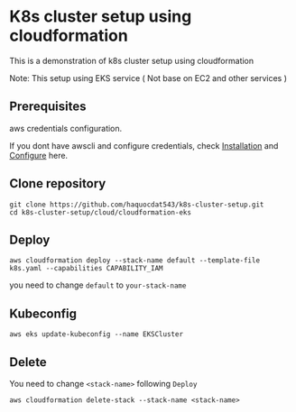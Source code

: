 # K8s cluster setup using cloudformation
This is a demonstration of k8s cluster setup using cloudformation

Note: This setup using EKS service ( Not base on EC2 and other services )
## Prerequisites
aws credentials configuration.

If you dont have awscli and configure credentials, check [Installation](https://docs.aws.amazon.com/cli/latest/userguide/getting-started-install.html) and [Configure](https://docs.aws.amazon.com/cli/latest/reference/configure/) here.
## Clone repository
```
git clone https://github.com/haquocdat543/k8s-cluster-setup.git
cd k8s-cluster-setup/cloud/cloudformation-eks
```
## Deploy
```
aws cloudformation deploy --stack-name default --template-file k8s.yaml --capabilities CAPABILITY_IAM
```
you need to change `default` to `your-stack-name` 
## Kubeconfig 
```
aws eks update-kubeconfig --name EKSCluster
```

## Delete
You need to change `<stack-name>` following `Deploy`
```
aws cloudformation delete-stack --stack-name <stack-name>
```

